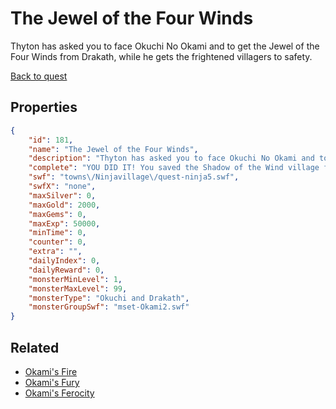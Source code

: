 # The Jewel of the Four Winds

Thyton has asked you to face Okuchi No Okami and to get the Jewel of the Four Winds from Drakath, while he gets the frightened villagers to safety.

[Back to quest](../quests.md)

## Properties

```json
{
    "id": 181,
    "name": "The Jewel of the Four Winds",
    "description": "Thyton has asked you to face Okuchi No Okami and to get the Jewel of the Four Winds from Drakath, while he gets the frightened villagers to safety.",
    "complete": "YOU DID IT! You saved the Shadow of the Wind village from Okuchi No Okami, and the stolen ninja scroll skills. You are the new hero of the Shadow of the Wind ninja clan.",
    "swf": "towns\/Ninjavillage\/quest-ninja5.swf",
    "swfX": "none",
    "maxSilver": 0,
    "maxGold": 2000,
    "maxGems": 0,
    "maxExp": 50000,
    "minTime": 0,
    "counter": 0,
    "extra": "",
    "dailyIndex": 0,
    "dailyReward": 0,
    "monsterMinLevel": 1,
    "monsterMaxLevel": 99,
    "monsterType": "Okuchi and Drakath",
    "monsterGroupSwf": "mset-Okami2.swf"
}
```

## Related

- [Okami's Fire](../items/1360-okami-s-fire.md)
- [Okami's Fury](../items/1361-okami-s-fury.md)
- [Okami's Ferocity](../items/1362-okami-s-ferocity.md)


